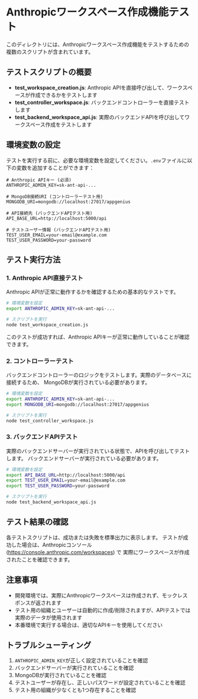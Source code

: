 # Anthropicワークスペース作成機能テスト

このディレクトリには、Anthropicワークスペース作成機能をテストするための複数のスクリプトが含まれています。

## テストスクリプトの概要

- **test_workspace_creation.js**: Anthropic APIを直接呼び出して、ワークスペースが作成できるかをテストします
- **test_controller_workspace.js**: バックエンドコントローラーを直接テストします
- **test_backend_workspace_api.js**: 実際のバックエンドAPIを呼び出してワークスペース作成をテストします

## 環境変数の設定

テストを実行する前に、必要な環境変数を設定してください。`.env`ファイルに以下の変数を追加することができます：

```
# Anthropic APIキー (必須)
ANTHROPIC_ADMIN_KEY=sk-ant-api-...

# MongoDB接続URI (コントローラーテスト用)
MONGODB_URI=mongodb://localhost:27017/appgenius

# API接続先 (バックエンドAPIテスト用)
API_BASE_URL=http://localhost:5000/api

# テストユーザー情報 (バックエンドAPIテスト用)
TEST_USER_EMAIL=your-email@example.com
TEST_USER_PASSWORD=your-password
```

## テスト実行方法

### 1. Anthropic API直接テスト

Anthropic APIが正常に動作するかを確認するための基本的なテストです。

```bash
# 環境変数を設定
export ANTHROPIC_ADMIN_KEY=sk-ant-api-...

# スクリプトを実行
node test_workspace_creation.js
```

このテストが成功すれば、Anthropic APIキーが正常に動作していることが確認できます。

### 2. コントローラーテスト

バックエンドコントローラーのロジックをテストします。実際のデータベースに接続するため、
MongoDBが実行されている必要があります。

```bash
# 環境変数を設定
export ANTHROPIC_ADMIN_KEY=sk-ant-api-...
export MONGODB_URI=mongodb://localhost:27017/appgenius

# スクリプトを実行
node test_controller_workspace.js
```

### 3. バックエンドAPIテスト

実際のバックエンドサーバーが実行されている状態で、APIを呼び出してテストします。
バックエンドサーバーが実行されている必要があります。

```bash
# 環境変数を設定
export API_BASE_URL=http://localhost:5000/api
export TEST_USER_EMAIL=your-email@example.com
export TEST_USER_PASSWORD=your-password

# スクリプトを実行
node test_backend_workspace_api.js
```

## テスト結果の確認

各テストスクリプトは、成功または失敗を標準出力に表示します。
テストが成功した場合は、Anthropicコンソール (https://console.anthropic.com/workspaces) で
実際にワークスペースが作成されたことを確認できます。

## 注意事項

- 開発環境では、実際にAnthropicワークスペースは作成されず、モックレスポンスが返されます
- テスト用の組織とユーザーは自動的に作成/削除されますが、APIテストでは実際のデータが使用されます
- 本番環境で実行する場合は、適切なAPIキーを使用してください

## トラブルシューティング

1. `ANTHROPIC_ADMIN_KEY`が正しく設定されていることを確認
2. バックエンドサーバーが実行されていることを確認
3. MongoDBが実行されていることを確認
4. テストユーザーが存在し、正しいパスワードが設定されていることを確認
5. テスト用の組織が少なくとも1つ存在することを確認
